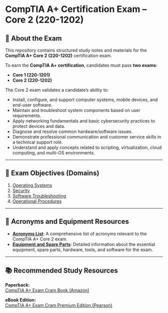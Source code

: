 # CompTIA A+ Certification Exam – Core 2 (220-1202)

## 📘 About the Exam

This repository contains structured study notes and materials for the **CompTIA A+ Core 2 (220-1202)** certification exam.

To earn the **CompTIA A+ certification**, candidates must pass **two exams**:
- **Core 1 (220-1201)**
- **Core 2 (220-1202)**

The Core 2 exam validates a candidate’s ability to:

- Install, configure, and support computer systems, mobile devices, and end-user software.
- Maintain and troubleshoot system components based on user requirements.
- Apply networking fundamentals and basic cybersecurity practices to protect devices and data.
- Diagnose and resolve common hardware/software issues.
- Demonstrate professional communication and customer service skills in a technical support role.
- Understand and apply concepts related to scripting, virtualization, cloud computing, and multi-OS environments.

---

## 🎯 Exam Objectives (Domains)

1. [Operating Systems](./1.0-Operating-Systems/)
2. [Security](./2.0-Security/)
3. [Software Troubleshooting](./3.0-Software-Troubleshooting/)
4. [Operational Procedures](./4.0-Operational-Procedures/)

---

## 📘 Acronyms and Equipment Resources

- **[Acronyms List](./assets/acronym.md)**: A comprehensive list of acronyms relevant to the CompTIA A+ Core 2 exam.
- **[Equipment and Spare Parts](./assets/equipment.md)**: Detailed information about the essential equipment, spare parts, hardware, tools, and software for the exam.

---
## 📚 Recommended Study Resources

**Paperback:**  
[CompTIA A+ Exam Cram Book (Amazon)](https://www.amazon.com/CompTIA-Core-220-1201-220-1202-Exam/dp/0135446902)

**eBook Edition:**  
[CompTIA A+ Exam Cram Premium Edition (Pearson)](https://www.pearsonitcertification.com/store/comptia-a-plus-core-1-220-1201-and-core-2-220-1202-9780135446911)
